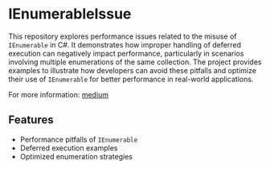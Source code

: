 # IEnumerableIssue

This repository explores performance issues related to the misuse of `IEnumerable` in C#. It demonstrates how improper handling of deferred execution can negatively impact performance, particularly in scenarios involving multiple enumerations of the same collection. The project provides examples to illustrate how developers can avoid these pitfalls and optimize their use of `IEnumerable` for better performance in real-world applications.

For more information:
[medium](https://medium.com/c-sharp-programming/ienumerable-a-performance-killer-bd0a31b47503)

## Features
- Performance pitfalls of `IEnumerable`
- Deferred execution examples
- Optimized enumeration strategies
